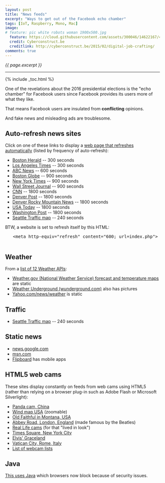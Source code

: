 ```yaml
---
layout: post
title: "News feeds"
excerpt: "Ways to get out of the Facebook echo chamber"
tags: [IoT, Raspberry, Mono, Mac]
image:
# feature: pic white robots woman 1900x500.jpg
  feature: https://cloud.githubusercontent.com/assets/300046/14622167/45abd918-0585-11e6-8537-a58e0b55e3ec.jpg
  credit: Cyberconstruct.be
  creditlink: http://cyberconstruct.be/2015/02/digital-job-crafting/
comments: true
---
```

<i>{{ page.excerpt }}</i>
<hr />

{% include _toc.html %}

One of the revelations about the 2016 presidential elections is the
"echo chamber" for Facebook users since
Facebook provides its users more of what they like.

That means Facebook users are insulated from <strong>conflicting</strong> opinions.

And fake news and misleading ads are troublesome.


## Auto-refresh news sites

Click on one of these links to display a 
   <a target="_blank" href="http://www.holovaty.com/writing/23/">
   web page that refreshes automatically</a>
   (listed by frequency of auto-refresh):

<ul>
<li><a target="_blank" href="http://www.bostonherald.com/">Boston Herald</a> -- 300 seconds</li>
<li><a target="_blank" href="http://www.latimes.com/">Los Angeles Times</a> -- 300 seconds</li>
<li><a target="_blank" href="http://www.abcnews.com/">ABC News</a> -- 600 seconds</li>
<li><a target="_blank" href="http://www.boston.com/">Boston Globe</a> -- 900 seconds</li>
<li><a target="_blank" href="http://www.nytimes.com/">New York Times</a> -- 900 seconds</li>
<li><a target="_blank" href="http://www.wsj.com/">Wall Street Journal</a> -- 900 seconds</li>
<li><a target="_blank" href="http://www.cnn.com/">CNN</a> -- 1800 seconds</li>
<li><a target="_blank" href="http://www.denverpost.com/">Denver Post</a> -- 1800 seconds</li>
<li><a target="_blank" href="http://www.rockymountainnews.com/">Denver Rocky Mountain News</a> -- 1800 seconds</li>
<li><a target="_blank" href="http://www.usatoday.com/">USA Today</a> -- 1800 seconds</li>
<li><a target="_blank" href="http://www.washingtonpost.com/">Washington Post</a> -- 1800 seconds</li>
<li><a target="_blank" href="http://www.wsdot.com/traffic/seattle/default.aspx">
Seattle Traffic map</a> -- 240 seconds </li>
</ul>

   BTW, a website is set to refresh itself by this HTML:

   <pre>
   &LT;meta http-equiv="refresh" content="600; url=index.php">
   </pre>

## Weather

From a <a target="_blank" href="http://www.programmableweb.com/news/26-weather-apis-12-support-json/2012/01/11/">
list of 12 Weather APIs</a>:

<ul>
<li><a target="_blank" href="http://www.weather.gov/forecastmaps">
Weather.gov (National Weather Service) forecast and temperature maps</a> are static</li>

<li><a target="_blank" href="https://www.wunderground.com/cgi-bin/findweather/getForecast?query=59041">
Weather Underground (wunderground.com)</a> also has pictures</li>

<li><a target="_blank" href="https://www.yahoo.com/news/weather/united-states/joliet/joliet-2429709">
Yahoo.com/news/weather</a> is static</li>
</ul>

## Traffic

<ul>
<li><a target="_blank" href="http://www.wsdot.com/traffic/seattle/default.aspx">
Seattle Traffic map</a> -- 240 seconds </li>
</ul>

## Static news

<ul>
<li><a target="_blank" href="http://news.google.com/">news.google.com</a></li>
<li><a target="_blank" href="http://www.msn.com/">msn.com</a></li>
<li><a target="_blank" href="http://www.flipboard.com/">Flipboard</a>
   has mobile apps</li>
</ul>


## HTML5 web cams

These sites display constantly on feeds from web cams 
using HTML5 (rather than relying on a browser
plug-in such as Adobe Flash or Microsoft Silverlight):

<ul>
<li><a target="_blank" href="http://explore.org/live-cams/player/china-panda-cam-2?popoff=true">
Panda cam, China</a></li>
<li><a target="_blank" href="http://hint.fm/wind/">Wind map USA</a> (zoomable)</li>
<li><a target="_blank" href="https://www.nps.gov/features/yell/webcam/oldFaithfulStreaming.html">
Old Faithful in Montana, USA</a></li>
<li><a target="_blank" href="http://www.abbeyroad.com/crossing?AspxAutoDetectCookieSupport=1">
Abbey Road, London, England</a> (made famous by the Beatles)</li>
<li><a target="_blank" href="http://www.reallifecam.com/en/view/06_1">
Real Life cams</a> (for that "lived in look")</li>
<li><a target="_blank" href="http://www.timessquare2.com/webcams.html">
Times Square, New York City</a></li>
<li><a target="_blank" href="https://www.graceland.com/connect/gracelandcam.aspx">
Elvis' Graceland</a></li>
<li><a target="_blank" href="http://www.vaticanstate.va/content/vaticanstate/it/monumenti/webcam/basilica-di-s-pietro-.html">
Vatican City, Rome, Italy</a></li>
<li><a target="_blank" href="http://members.upc.nl/a.horlings/cam-list.html">
List of webcam lists</a></li>
</ul>


## Java

<a target="_blank" href="http://www.claudicam.de/framecam.html">This uses Java</a>
which browsers now block because of security issues.

   <!--
   http://issabove.com/
   uses Python and nmap
   -->
